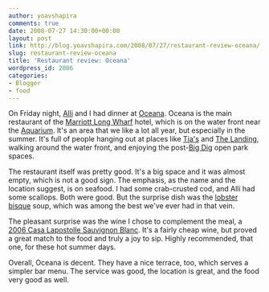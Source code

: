 ```yaml
---
author: yoavshapira
comments: true
date: 2008-07-27 14:30:00+00:00
layout: post
link: http://blog.yoavshapira.com/2008/07/27/restaurant-review-oceana/
slug: restaurant-review-oceana
title: 'Restaurant review: Oceana'
wordpress_id: 2006
categories:
- Blogger
- food
---
```


On Friday night, [Alli](http://allisonshapira.com) and I had dinner at [Oceana](http://marriottmodules.com/restaurant/hotels/hotel-information/travel/boslw-boston-marriott-long-wharf/oceana).  Oceana is the main restaurant of the [Marriott Long Wharf](http://www.marriott.com/hotels/travel/boslw-boston-marriott-long-wharf/) hotel, which is on the water front near the [Aquarium](http://www.neaq.org/index.php).  It's an area that we like a lot all year, but especially in the summer.  It's full of people hanging out at places like [Tia's](http://www.tiaswaterfront.com/) and [The Landing](http://www.bostonharborcruises.com/the-landing-at-long-wharf.aspx), walking around the water front, and enjoying the post-[Big Dig](http://en.wikipedia.org/wiki/Big_Dig_%28Boston%2C_Massachusetts%29) open park spaces.  
  
The restaurant itself was pretty good.  It's a big space and it was almost empty, which is not a good sign.  The emphasis, as the name and the location suggest, is on seafood.  I had some crab-crusted cod, and Alli had some scallops.  Both were good.  But the surprise dish was the [lobster bisque](http://www.foodnetwork.com/recipes/tyler-florence/lobster-bisque-recipe/index.html) soup, which was among the best we've ever had in that vein.  
  
The pleasant surprise was the wine I chose to complement the meal, a [2006 Casa Lapostolle Sauvignon Blanc](http://www.liquorama.net/index.asp?PageAction=VIEWPROD&ProdID=17947).  It's a fairly cheap wine, but proved a great match to the food and truly a joy to sip.  Highly recommended, that one, for these hot summer days.  
  
Overall, Oceana is decent.  They have a nice terrace, too, which serves a simpler bar menu.  The service was good, the location is great, and the food very good as well.
